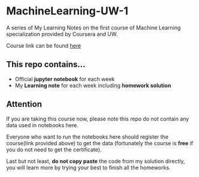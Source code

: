 # MachineLearning-UW-1
A series of My Learning Notes on the first course of Machine Learning specialization provided by Coursera and UW.

Course link can be found [here](https://www.coursera.org/learn/ml-foundations)

## This repo contains...
* Official **jupyter notebook** for each week
* My **Learning note** for each week including **homework solution**

## Attention
If you are taking this course now, please note this repo do not contain any data used in notebooks here. 

Everyone who want to run the notebooks here should register the course(link provided above) to get the data (fortunately the course is **free** if you do not need to get the certificate).

Last but not least, **do not copy paste** the code from my solution directly, you will learn more by trying your best to finish all the homeworks.